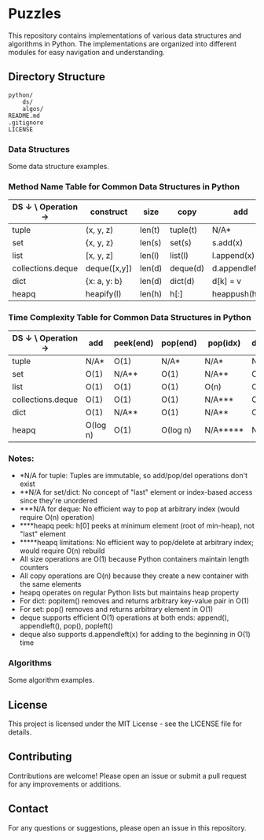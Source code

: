 # Puzzles
This repository contains implementations of various data structures and algorithms in Python. The implementations are organized into different modules for easy navigation and understanding.

## Directory Structure
```
python/
    ds/
    algos/
README.md
.gitignore
LICENSE
```

### Data Structures
Some data structure examples.

### Method Name Table for Common Data Structures in Python

| DS ↓ \ Operation →  | construct    | size   | copy     | add             | peek(end) | pop(end)     | pop(idx)      | del(obj/key)  |
| --------------------| ------------ | ------ | -------- | --------------- | --------- | ------------ | ------------- | ------------- |
| tuple               | (x, y, z)    | len(t) | tuple(t) | N/A*            | t[-1]     | N/A*         | N/A*          | N/A*          |
| set                 | {x, y, z}    | len(s) | set(s)   | s.add(x)        | N/A**     | s.pop()      | N/A**         | s.remove(x)   |
| list                | [x, y, z]    | len(l) | list(l)  | l.append(x)     | l[-1]     | l.pop()      | l.pop(i)      | l.remove(x)   |
| collections.deque   | deque([x,y]) | len(d) | deque(d) | d.appendleft(x) | d[-1]     | d.pop()      | N/A***        | d.remove(x)   |
| dict                | {x: a, y: b} | len(d) | dict(d)  | d[k] = v        | N/A**     | d.popitem()  | N/A**         | del d[k]      |
| heapq               | heapify(l)   | len(h) | h[:]     | heappush(h,x)   | h[0]****  | heappop(h)   | N/A*****      | N/A*****      |

### Time Complexity Table for Common Data Structures in Python

| DS ↓ \ Operation →  | add     | peek(end) | pop(end) | pop(idx) | del(obj/key) |
| ------------------- | ------- | --------- | -------- | -------- | ------------ |
| tuple               | N/A*    | O(1)      | N/A*     | N/A*     | N/A*         |
| set                 | O(1)    | N/A**     | O(1)     | N/A**    | O(1)         |
| list                | O(1)    | O(1)      | O(1)     | O(n)     | O(n)         |
| collections.deque   | O(1)    | O(1)      | O(1)     | N/A***   | O(n)         |
| dict                | O(1)    | N/A**     | O(1)     | N/A**    | O(1)         |
| heapq               | O(log n)| O(1)      | O(log n) | N/A***** | N/A*****     |

### Notes:
* *N/A for tuple: Tuples are immutable, so add/pop/del operations don't exist
* **N/A for set/dict: No concept of "last" element or index-based access since they're unordered
* ***N/A for deque: No efficient way to pop at arbitrary index (would require O(n) operation)
* ****heapq peek: h[0] peeks at minimum element (root of min-heap), not "last" element
* *****heapq limitations: No efficient way to pop/delete at arbitrary index; would require O(n) rebuild
* All size operations are O(1) because Python containers maintain length counters
* All copy operations are O(n) because they create a new container with the same elements
* heapq operates on regular Python lists but maintains heap property
* For dict: popitem() removes and returns arbitrary key-value pair in O(1)
* For set: pop() removes and returns arbitrary element in O(1)
* deque supports efficient O(1) operations at both ends: append(), appendleft(), pop(), popleft()
* deque also supports d.appendleft(x) for adding to the beginning in O(1) time


### Algorithms
Some algorithm examples.

## License
This project is licensed under the MIT License - see the LICENSE file for details.

## Contributing
Contributions are welcome! Please open an issue or submit a pull request for any improvements or additions.

## Contact
For any questions or suggestions, please open an issue in this repository.